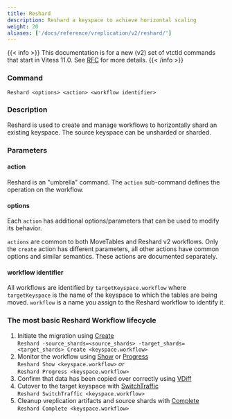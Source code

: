```yaml
---
title: Reshard
description: Reshard a keyspace to achieve horizontal scaling
weight: 20
aliases: ['/docs/reference/vreplication/v2/reshard/']
---
```


{{< info >}}
This documentation is for a new (v2) set of vtctld commands that start in Vitess 11.0. See [RFC](https://github.com/vitessio/vitess/issues/7225) for more details.
{{< /info >}}

### Command

```
Reshard <options> <action> <workflow identifier>
```

### Description

Reshard is used to create and manage workflows to horizontally shard an existing keyspace. The source keyspace can be unsharded or sharded.

### Parameters

#### action

<div class="cmd">

Reshard is an "umbrella" command. The `action` sub-command defines the operation on the workflow.

</div>

#### options
<div class="cmd">

Each `action` has additional options/parameters that can be used to modify its behavior.

`actions` are common to both MoveTables and Reshard v2 workflows. Only the `create` action has different parameters, all other actions have common options and similar semantics. These actions are documented separately.

</div>

#### workflow identifier

<div class="cmd">

All workflows are identified by `targetKeyspace.workflow` where `targetKeyspace` is the name of the keyspace to which the tables are being moved. `workflow` is a name you assign to the Reshard workflow to identify it.

</div>


### The most basic Reshard Workflow lifecycle

1. Initiate the migration using [Create](../create)<br/>
`Reshard -source_shards=<source_shards> -target_shards=<target_shards> Create <keyspace.workflow>`
1. Monitor the workflow using [Show](../show) or [Progress](../progress)<br/>
`Reshard Show <keyspace.workflow>` _*or*_ <br/>
`Reshard Progress <keyspace.workflow>`<br/>
1. Confirm that data has been copied over correctly using [VDiff](../vdiff)
1. Cutover to the target keyspace with [SwitchTraffic](../switchtraffic) <br/>
`Reshard SwitchTraffic <keyspace.workflow>`
1. Cleanup vreplication artifacts and source shards with [Complete](../complete) <br/>
`Reshard Complete <keyspace.workflow>`

